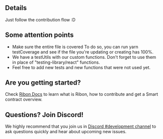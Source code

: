 ## Details
Just follow the contribution flow :D

## Some attention points
* Make sure the entire file is covered
To do so, you can run yarn testCoverage and see if the file you're updating or creating has 100%.
* We have a testUtils with our custom functions. 
Don't forget to use them in place of "testing-library/react" functions.
* Feel free to add new tests and new functions that were not used yet.

## Are you getting started?
Check [Ribon Docs](https://ribondao.github.io/docs/) to learn what is Ribon, how to contribute and get a Smart contract overview.

## Questions? Join Discord!
We highly recommend that you join us in [Discord #development channel](https://discord.gg/APAKvaSuMN) to ask questions quickly and hear about upcoming new issues.
